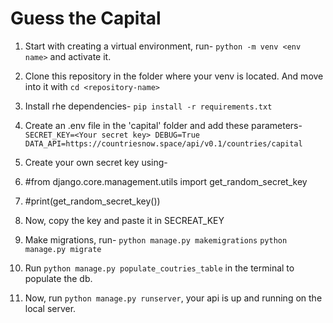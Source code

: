 # Guess the Capital

1. Start with creating a virtual environment, run-
`python -m venv <env name>`
and activate it.

2. Clone this repository in the folder where your venv is located.
And move into it with `cd <repository-name>`

4. Install rhe dependencies-
`pip install -r requirements.txt`

5. Create an .env file in the 'capital' folder and add these parameters-
`SECRET_KEY=<Your secret key>
DEBUG=True
DATA_API=https://countriesnow.space/api/v0.1/countries/capital`

6. Create your own secret key using-

  1. #from django.core.management.utils import get_random_secret_key
  2. #print(get_random_secret_key())
  3. Now, copy the key and paste it in SECREAT_KEY


7. Make migrations, run-
`python manage.py makemigrations`
`python manage.py migrate`

8. Run `python manage.py populate_coutries_table` in the terminal to populate the db.

9. Now, run `python manage.py runserver`, your api is up and running on the local server.
